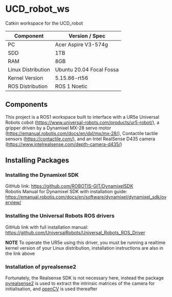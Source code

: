 # UCD_robot_ws
Catkin workspace for the UCD_robot 

| Component | Version / Spec |
| ------------- | ------------- |
| PC  | Acer Aspire V3-574g  |
| SDD  | 1TB  |
| RAM | 8GB |
| Linux Distribution | Ubuntu 20.04 Focal Fossa |
| Kernel Version | 5.15.86-rt56 |
| ROS Distribution | ROS 1 Noetic |

## Components
This project is a ROS1 workspace built to interface with a UR5e Universal Robots cobot (https://www.universal-robots.com/products/ur5-robot/), a gripper driven by a Dynamixel MX-28 servo motor (https://emanual.robotis.com/docs/en/dxl/mx/mx-28/), Contactile tactile sensors (https://contactile.com/), and an Intel RealSense D435 camera (https://www.intelrealsense.com/depth-camera-d435/)

## Installing Packages

### Installing the Dynamixel SDK

GitHub link: https://github.com/ROBOTIS-GIT/DynamixelSDK </br>
Robotis Manual for Dynamixel SDK with installation guide: https://emanual.robotis.com/docs/en/software/dynamixel/dynamixel_sdk/overview/

### Installing the Universal Robots ROS drivers
GitHub link with full installation manual: https://github.com/UniversalRobots/Universal_Robots_ROS_Driver </br>

**NOTE** To operate the UR5e using this driver, you must be running a realtime kernel version of your Linux distribution, installation instructions are also in the link above

### Installation of pyrealsense2

Fortunately, the Realsense SDK is not necessary here, instead the package [pyrealsense2](https://pypi.org/project/pyrealsense2/) is used to extract the intrinsic matrices of the camera for initialisation, and [openCV](https://pypi.org/project/opencv-python/) is used thereafter



